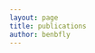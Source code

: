 ```yaml
---
layout: page
title: publications
author: benbfly
---
```


<div class="card text-white bg-primary mb-3">
  <div class="card-header" id="citeheader"></div>
  <div class="card-body">
    <h4 class="card-title" id="citename"></h4>
    <p class="card-text" id="citefull"></p>
  </div>
</div>
<script class="code">
     $('#citename').html("hiya")
     $('#citeheader').html("hiya")
     Cite.async(["Q39436834"], function(wikidata) {
     htmlOutput = wikidata.get(opt)
     $('#citefull').html(htmlOutput)
     _altmetric_embed_init()
   })
</script>

